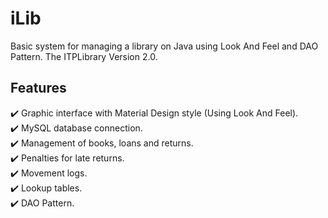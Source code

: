 # iLib
Basic system for managing a library on Java using Look And Feel and DAO Pattern. The ITPLibrary Version 2.0.

## Features
✔️ Graphic interface with Material Design style (Using Look And Feel).\
✔️ MySQL database connection.\
✔️ Management of books, loans and returns.\
✔️ Penalties for late returns.\
✔️ Movement logs.\
✔️ Lookup tables.\
✔️ DAO Pattern.
